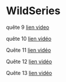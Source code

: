 # WildSeries

quête 9  [lien video](https://www.loom.com/share/e989d5b09cb14e9fb323a97d56d44029)

quête 10  [lien vidéo](https://www.loom.com/share/f5beb15a23a041db886d5ee0a9377877)

Quête 11 [lien vidéo](https://www.loom.com/share/3e86212c9a6a4657ad00fa63a8530b17)

Quête 12 [lien vidéo](https://www.loom.com/share/75c97d1e5c2946ca96776d5e880650fc)

Quête 13 [lien vidéo](https://www.loom.com/share/f00a2efd4afe4be79cf0ffdab39e687c)
